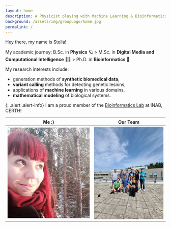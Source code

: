```yaml
---
layout: home
description: A Physicist playing with Machine Learning & Bioinformatics
background: /assets/img/groupLogo/home.jpg
permalink: /
---
```


Hey there, my name is Stella! 
    
My academic journey:  B.Sc. in **Physics** 🪐 > M.Sc. in **Digital Media and Computational Intelligence** 👩‍💻 > Ph.D. in **Bioinformatics** 🧬 

My research interests include:
- generation methods of **synthetic biomedical data**,
- **variant calling** methods for detecting genetic lesions, 
- applications of **machine learning** in various domains, 
- **mathematical modeling** of biological systems.
    
{: .alert .alert-info}
I am a proud member of the [Bioinformatics Lab](https://biodataanalysisgroup.github.io/) at INAB, CERTH!
    


Me :)            |  Our Team
:-------------------------:|:-------------------------:
<img src="/assets/img/team/sfragkoul.jpg" alt="Photo taken in Espoo, Finland" width="300"/>  |   <img src="/assets/img/team/team.jpg" alt="Photo taken in INAB@CERTH" width="250"/>
